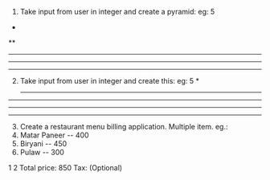 1. Take input from user in integer and create a pyramid:
eg: 5

*
**
***
****
*****

2. Take input from user in integer and create this:
eg: 5
    *
   ***
  *****
 *******
*********

3. Create a restaurant menu billing application. Multiple item.
eg.:
1. Matar Paneer -- 400
2. Biryani -- 450
3. Pulaw -- 300

1
2
Total price: 850
Tax: (Optional)